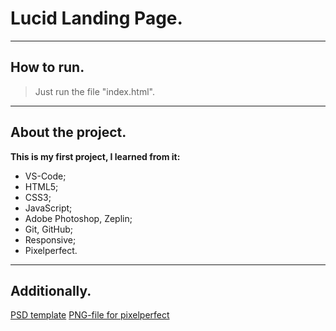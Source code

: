 # Lucid Landing Page.
***
## How to run.
>Just run the file "index.html".
***
## About the project.
**This is my first project, I learned from it:**
* VS-Code;
* HTML5;
* CSS3;
* JavaScript;
* Adobe Photoshop, Zeplin;
* Git, GitHub;
* Responsive;
* Pixelperfect.
***
## Additionally.
[PSD template](https://yadi.sk/i/G_rvMXn3jSNxkg)
[PNG-file for pixelperfect](https://yadi.sk/i/pwzhp141iHcR9Q)